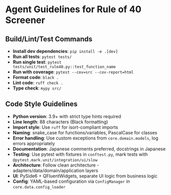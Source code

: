 # Agent Guidelines for Rule of 40 Screener

## Build/Lint/Test Commands
- **Install dev dependencies**: `pip install -e .[dev]`
- **Run all tests**: `pytest tests/`
- **Run single test**: `pytest tests/unit/test_rule40.py::test_function_name`
- **Run with coverage**: `pytest --cov=src --cov-report=html`
- **Format code**: `black .`
- **Lint code**: `ruff check .`
- **Type check**: `mypy src/`

## Code Style Guidelines
- **Python version**: 3.9+ with strict type hints required
- **Line length**: 88 characters (Black formatting)
- **Import style**: Use `ruff` for isort-compliant imports
- **Naming**: snake_case for functions/variables, PascalCase for classes
- **Error handling**: Use custom exceptions from `core.domain.models`, log errors appropriately
- **Documentation**: Japanese comments preferred, docstrings in Japanese
- **Testing**: Use pytest with fixtures in `conftest.py`, mark tests with `@pytest.mark.unit/integration/ui/slow`
- **Architecture**: Follow clean architecture - adapters/data/domain/application layers
- **UI**: PySide6 + QFluentWidgets, separate UI logic from business logic
- **Config**: YAML-based configuration via `ConfigManager` in `core.data.config_loader`